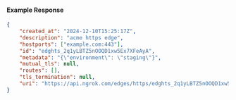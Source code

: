 <!-- Code generated for API Clients. DO NOT EDIT. -->

#### Example Response

```json
{
	"created_at": "2024-12-10T15:25:17Z",
	"description": "acme https edge",
	"hostports": ["example.com:443"],
	"id": "edghts_2q1yLBTZ5nOOQD1xw5Ex7XFeAyA",
	"metadata": "{\"environment\": \"staging\"}",
	"mutual_tls": null,
	"routes": [],
	"tls_termination": null,
	"uri": "https://api.ngrok.com/edges/https/edghts_2q1yLBTZ5nOOQD1xw5Ex7XFeAyA"
}
```
